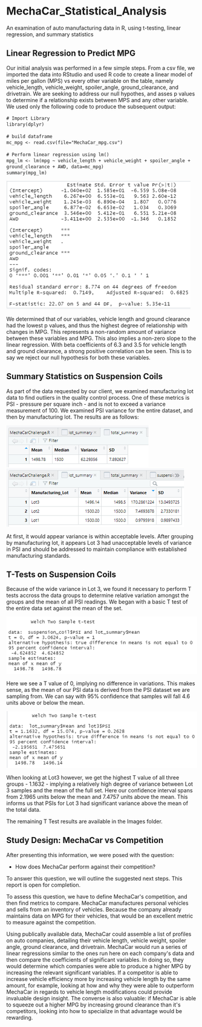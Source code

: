 # MechaCar_Statistical_Analysis
An examination of auto manufacturing data in R, using t-testing, linear regression, and summary statistics

## Linear Regression to Predict MPG

Our initial analysis was performed in a few simple steps. From a csv file, we imported the data into RStudio and used R code to create a linear model of miles per gallon (MPS) vs every other variable on the table, namely vehicle_length, vehicle_weight, spoiler_angle, ground_clearance, and drivetrain. We are seeking to address our null hypothes, and asses p values to determine if a relationship exists between MPS and any other variable. We used only the following code to produce the subsequent output: 
```
# Import Library
library(dplyr)

# build dataframe
mc_mpg <- read.csv(file="MechaCar_mpg.csv")

# Perform linear regression using lm()
mpg_lm <- lm(mpg ~ vehicle_length + vehicle_weight + spoiler_angle + ground_clearance + AWD, data=mc_mpg)
summary(mpg_lm)
```

![MPG linear model](https://github.com/ipbrieske/MechaCar_Statistical_Analysis/blob/main/Images/mpg_lm.png)

We determined that of our variables, vehicle length and ground clearance had the lowest p values, and thus the highest degree of relationship with changes in MPG. This represents a non-random amount of variance between these variables and MPG. This also implies a non-zero slope to the linear regression. With beta coefficients of 6.3 and 3.5 for vehicle length and ground clearance, a strong positive correlation can be seen. This is to say we reject our null hypothesis for both these variables. 

## Summary Statistics on Suspension Coils

As part of the data requested by our client, we examined manufacturing lot data to find outliers in the quality control process. One of these metrics is PSI - pressure per square inch - and is not to exceed a variance measurement of 100. We examined PSI variance for the entire dataset, and then by manufacturing lot. The results are as follows: 

![Total Summary](https://github.com/ipbrieske/MechaCar_Statistical_Analysis/blob/main/Images/total_summary.png)
![Lot Summary](https://github.com/ipbrieske/MechaCar_Statistical_Analysis/blob/main/Images/lot_summary.png)

At first, it would appear variance is within acceptable levels. After grouping by manufacturing lot, it appears Lot 3 had unacceptable levels of variance in PSI and should be addressed to maintain compliance with established manufacturing standards. 

## T-Tests on Suspension Coils

Because of the wide variance in Lot 3, we found it necessary to perform T tests accross the data groups to determine relative variation amongst the groups and the mean of all PSI readings. We began with a basic T test of the entire data set against the mean of the set.

![Total vs Mean](https://github.com/ipbrieske/MechaCar_Statistical_Analysis/blob/main/Images/total_vs_mean.png)

Here we see a T value of 0, implying no difference in variations. This makes sense, as the mean of our PSI data is derived from the PSI dataset we are sampling from. We can say with 95% confidence that samples will fall 4.6 units above or below the mean. 

![Lot3 T Test](https://github.com/ipbrieske/MechaCar_Statistical_Analysis/blob/main/Images/Lot3_t_test.png)

When looking at Lot3 however, we get the highest T value of all three groups - 1.1632 - implying a relatively high degree of variance between Lot 3 samples and the mean of the full set. Here our confidence interval spans from 2.1965 units below the mean and 7.4757 units above the mean. This informs us that PSIs for Lot 3 had significant variance above the mean of the total data. 

The remaining T Test results are available in the Images folder. 

## Study Design: MechaCar vs Competition

After presenting this information, we were posed with the question: 
- How does MechaCar perform against their competition?

To answer this question, we will outline the suggested next steps. This report is open for completion. 

To assess this question, we have to define MechaCar's competition, and then find metrics to compare. MechaCar manufactures personal vehicles and sells from an inventory of vehicles. Because the company already maintains data on MPG for their vehicles, that would be an excellent metric to measure against the competition. 

Using publically available data, MechaCar could assemble a list of profiles on auto companies, detailing their vehicle length, vehicle weight, spoiler angle, ground clearance, and drivetrain. MechaCar would run a series of linear regressions similar to the ones run here on each company's data and then compare the coefficients of significant variables. In doing so, they would determine which companies were able to produce a higher MPG by increasing the relevant significant variables. If a competitor is able to increase vehicle efficiency more by increasing vehicle length by the same amount, for example, looking at how and why they were able to outperform MechaCar in regards to vehicle length modifications could provide invaluable design insight. The converse is also valuable: if MechaCar is able to squeeze out a higher MPG by increasing ground clearance than it's competitors, looking into how to specialize in that advantage would be rewarding. 
